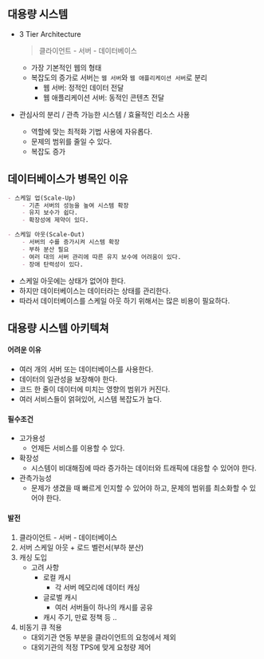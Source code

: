 ## 대용량 시스템

- 3 Tier Architecture
  > 클라이언트 - 서버 - 데이터베이스
    - 가장 기본적인 웹의 형태
    - 복잡도의 증가로 서버는 `웹 서버`와 `웹 애플리케이션 서버`로 분리
        - 웹 서버: 정적인 데이터 전달
        - 웹 애플리케이션 서버: 동적인 콘텐츠 전달


- 관심사의 분리 / 관측 가능한 시스템 / 효율적인 리소스 사용
    - 역할에 맞는 최적화 기법 사용에 자유롭다.
    - 문제의 범위를 줄일 수 있다.
    - 복잡도 증가

## 데이터베이스가 병목인 이유

```markdown
- 스케일 업(Scale-Up)
    - 기존 서버의 성능을 높여 시스템 확장
    - 유지 보수가 쉽다.
    - 확장성에 제약이 있다.

- 스케일 아웃(Scale-Out)
    - 서버의 수를 증가시켜 시스템 확장
    - 부하 분산 필요
    - 여러 대의 서버 관리에 따른 유지 보수에 어려움이 있다.
    - 장애 탄력성이 있다.
```

- 스케일 아웃에는 상태가 없어야 한다.
- 하지만 데이터베이스는 데이터라는 상태를 관리한다.
- 따라서 데이터베이스를 스케일 아웃 하기 위해서는 많은 비용이 필요하다.

## 대용량 시스템 아키텍쳐

#### 어려운 이유

- 여러 개의 서버 또는 데이터베이스를 사용한다.
- 데이터의 일관성을 보장해야 한다.
- 코드 한 줄이 데이터에 미치는 영향의 범위가 커진다.
- 여러 서비스들이 얽혀있어, 시스템 복잡도가 높다.

#### 필수조건

- 고가용성
    - 언제든 서비스를 이용할 수 있다.
- 확장성
    - 시스템이 비대해짐에 따라 증가하는 데이터와 트래픽에 대응할 수 있어야 한다.
- 관측가능성
    - 문제가 생겼을 때 빠르게 인지할 수 있어야 하고, 문제의 범위를 최소화할 수 있어야 한다.

#### 발전

1. 클라이언트 - 서버 - 데이터베이스
2. 서버 스케일 아웃 + 로드 벨런서(부하 분산)
3. 캐싱 도입
    - 고려 사항
        - 로컬 캐시
            - 각 서버 메모리에 데이터 캐싱
        - 글로벌 캐시
            - 여러 서버들이 하나의 캐시를 공유
        - 캐시 주기, 만료 정책 등 ..
4. 비동기 큐 적용
    - 대외기관 연동 부분을 클라이언트의 요청에서 제외
    - 대외기관의 적정 TPS에 맞게 요청량 제어
